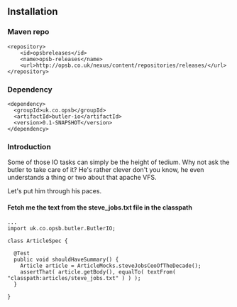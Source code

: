 Installation
------------

### Maven repo

    <repository>
    	<id>opsbreleases</id>
    	<name>opsb-releases</name>
    	<url>http://opsb.co.uk/nexus/content/repositories/releases/</url>
    </repository>

### Dependency

    <dependency>
      <groupId>uk.co.opsb</groupId>
      <artifactId>butler-io</artifactId>
      <version>0.1-SNAPSHOT</version>
    </dependency>

### Introduction

Some of those IO tasks can simply be the height of tedium. Why not ask the butler to take care of it? He's rather clever don't you know, he even understands a thing or two about that apache VFS.

Let's put him through his paces.

#### Fetch me the text from the steve_jobs.txt file in the classpath

    ...
    import uk.co.opsb.butler.ButlerIO;

    class ArticleSpec {
  
      @Test
      public void shouldHaveSummary() {
        Article article = ArticleMocks.steveJobsCeoOfTheDecade();
        assertThat( article.getBody(), equalTo( textFrom( "classpath:articles/steve_jobs.txt" ) ) );
      }
  
    }